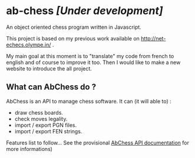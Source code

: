 # ab-chess *[Under development]*

An object oriented chess program written in Javascript. 

This project is based on my previous work available on http://net-echecs.olympe.in/ .

My main goal at this moment is to "translate" my code from french to english and of course to improve it too.
Then I would like to make a new website to introduce the all project.

## What can AbChess do ?

AbChess is an API to manage chess software. It can (it will able to) :

* draw chess boards.
* check moves legality.
* import / export PGN files.
* import / export FEN strings.

Features list to follow... See the provisional [AbChess API documentation](https://github.com/Nimzozo/ab-chess/blob/master/js/abChess-0.1/readme.md) for more informations)
